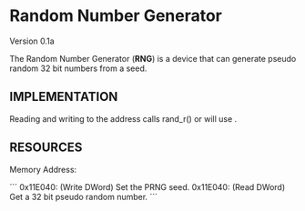 Random Number Generator
=======================
Version 0.1a

The Random Number Generator (**RNG**) is a device that can generate pseudo random
32 bit numbers from a seed.

IMPLEMENTATION
--------------
Reading and writing to the address calls rand_r() or will use <random>.

RESOURCES
---------
Memory Address:

´´´
  0x11E040: (Write DWord) Set the PRNG seed.
  0x11E040: (Read DWord)  Get a 32 bit pseudo random number.
´´´

